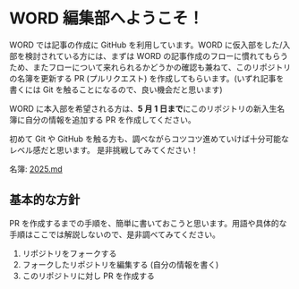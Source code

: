 # WORD 編集部へようこそ！

WORD では記事の作成に GitHub を利用しています。WORD に仮入部をした/入部を検討されている方には、まずは WORD の記事作成のフローに慣れてもらうため、またフローについて来れられるかどうかの確認も兼ねて、このリポジトリの名簿を更新する PR (プルリクエスト) を作成してもらいます。(いずれ記事を書くには Git を触ることになるので、良い機会だと思います)

WORD に本入部を希望される方は、**5 月 1 日まで**にこのリポジトリの新入生名簿に自分の情報を追加する PR を作成してください。

初めて Git や GitHub を触る方も、調べながらコツコツ進めていけば十分可能なレベル感だと思います。 是非挑戦してみてください！

名簿: [2025.md](https://github.com/WORD-COINS/wordian-init-2025/blob/main/2025.md)

## 基本的な方針

PR を作成するまでの手順を、簡単に書いておこうと思います。用語や具体的な手順はここでは解説しないので、是非調べてみてください。

1. リポジトリをフォークする
2. フォークしたリポジトリを編集する (自分の情報を書く)
3. このリポジトリに対し PR を作成する
